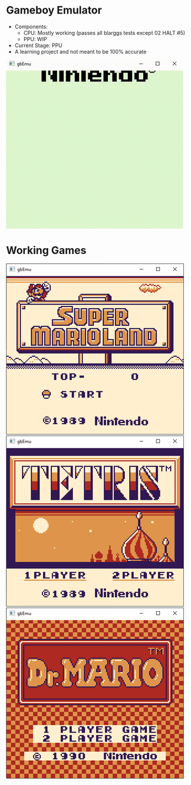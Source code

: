 # Gameboy Emulator
 - Components: 
    - CPU: Mostly working (passes all blarggs tests except 02 HALT #5)
    - PPU: WIP
 - Current Stage: PPU
 - A learning project and not meant to be 100% accurate

![](screenshotsngifs/bios.gif)

# Working Games
![](screenshotsngifs/sm.PNG)
![](screenshotsngifs/tetris.PNG)
![](screenshotsngifs/drmario.PNG)
